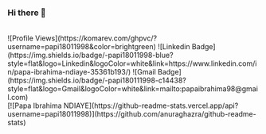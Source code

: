 ### Hi there 👋

<!--
**papi18011998/papi18011998** is a ✨ _special_ ✨ repository because its `README.md` (this file) appears on your GitHub profile.

Here are some ideas to get you started:

- 🔭 I’m currently working on ...
- 🌱 I’m currently learning ...
- 👯 I’m looking to collaborate on ...
- 🤔 I’m looking for help with ...
- 💬 Ask me about ...
- 📫 How to reach me: ...
- 😄 Pronouns: ...
- ⚡ Fun fact: ...
-->
<br>
![Profile Views](https://komarev.com/ghpvc/?username=papi18011998&color=brightgreen)
![Linkedin Badge](https://img.shields.io/badge/-papi18011998-blue?style=flat&logo=Linkedin&logoColor=white&link=https://www.linkedin.com/in/papa-ibrahima-ndiaye-35361b193/)
![Gmail Badge](https://img.shields.io/badge/-papi180111998-c14438?style=flat&logo=Gmail&logoColor=white&link=mailto:papaibrahima98@gmail.com)

<br>
[![Papa Ibrahima NDIAYE](https://github-readme-stats.vercel.app/api?username=papi18011998)](https://github.com/anuraghazra/github-readme-stats)
